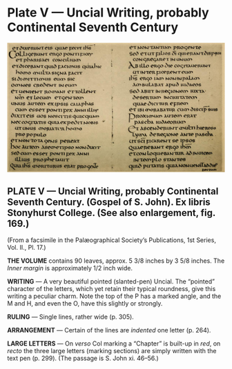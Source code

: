 # Plate V — Uncial Writing, probably Continental Seventh Century

![Plate V.&#x2014;Uncial Writing, probably Continental Seventh Century \(Gospel of S. John\). Ex Libris Stonyhurst College. \(See also enlargement, fig. 169.\) ](../.gitbook/assets/i442e-plate_v.jpg)

## PLATE V — Uncial Writing, probably Continental Seventh Century. \(Gospel of S. John\). Ex libris Stonyhurst College. \(See also enlargement, fig. 169.\)  <a id="plate05-note"></a>

\(From a facsimile in the Palæographical Society’s Publications, 1st Series, Vol. II., Pl. 17.\)

**THE VOLUME** contains 90 leaves, approx. 5 3/8 inches by 3 5/8 inches. The _Inner margin_ is approximately 1/2 inch wide.

**WRITING** — A very beautiful pointed \(slanted-pen\) Uncial. The “pointed” character of the letters, which yet retain their typical roundness, give this writing a peculiar charm. Note the top of the P has a marked angle, and the M and H, and even the O, have this slightly or strongly.

**RULING** — Single lines, rather wide \(p. 305\).

**ARRANGEMENT** — Certain of the lines are _indented_ one letter \(p. 264\).

**LARGE LETTERS** — On _verso_ Col marking a “Chapter” is built-up in _red_, on _recto_ the three large letters \(marking sections\) are simply written with the text pen \(p. 299\). \(The passage is S. John xi. 46–56.\)

